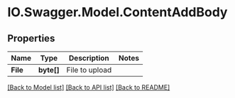 # IO.Swagger.Model.ContentAddBody
## Properties

Name | Type | Description | Notes
------------ | ------------- | ------------- | -------------
**File** | **byte[]** | File to upload | 

[[Back to Model list]](../README.md#documentation-for-models) [[Back to API list]](../README.md#documentation-for-api-endpoints) [[Back to README]](../README.md)

